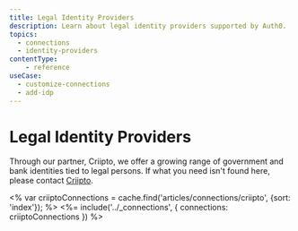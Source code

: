 ```yaml
---
title: Legal Identity Providers
description: Learn about legal identity providers supported by Auth0.
topics:
  - connections
  - identity-providers
contentType: 
    - reference
useCase:
  - customize-connections
  - add-idp
---
```

# Legal Identity Providers

Through our partner, Criipto, we offer a growing range of government and bank identities tied to legal persons. If what you need isn't found here, please contact [Criipto](https://criipto.com).

<% var criiptoConnections = cache.find('articles/connections/criipto', {sort: 'index'}); %>
<%= include('../_connections', { connections: criiptoConnections }) %>